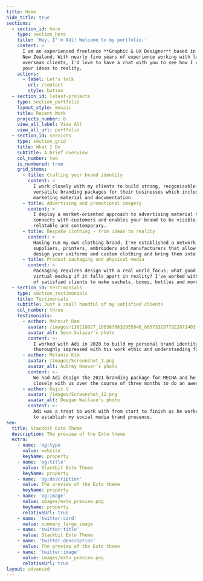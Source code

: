 ```yaml
---
title: Home
hide_title: true
sections:
  - section_id: hero
    type: section_hero
    title: 'Hey, I''m Adi! Welcome to my portfolio.'
    content: >
      I am an experienced freelance **Graphic & UX Designer** based in Auckland,
      New Zealand. With nearly five years of experience working with local and
      overseas clients, I'd love to have a chat with you to see how I can bring
      your ideas to reality.
    actions:
      - label: Let's talk
        url: /contact
        style: button
  - section_id: latest-projects
    type: section_portfolio
    layout_style: mosaic
    title: Recent Work
    projects_number: 6
    view_all_label: View All
    view_all_url: portfolio
  - section_id: services
    type: section_grid
    title: What I Do
    subtitle: A brief overview
    col_number: two
    is_numbered: true
    grid_items:
      - title: Crafting your brand identity
        content: >
          I work closely with my clients to build strong, recgonisable and
          versatile branding packages for their businesses which include logos,
          marketing material and documentation. 
      - title: Advertising and promotional imagery
        content: >
          I deploy a market-oriented approach to advertising material that
          connects with customers and enables your brand to be visible,
          relatable and contemporary.
      - title: Bespoke clothing - from ideas to reality
        content: >
          Having run my own clothing brand, I've established a network of
          suppliers, printers, embroiders and manufacturers that allow me to
          design your uniforms and custom clothing and bring them into reality. 
      - title: Product packaging and physical media
        content: >
          Packaging requires design with a real world focus; what good is a
          virtual mockup if it falls apart in reality? I've worked with dozens
          of satisfied clients to make sachets, boxes, bottles and more. 
  - section_id: testimonials
    type: section_testimonials
    title: Testimonials
    subtitle: Just a small handful of my satisfied clients
    col_number: three
    testimonials:
      - author: Mohnish Ram
        avatar: /images/130218027_1083878632055040_8657331977922871403_n.jpg
        avatar_alt: Sean Salazar's photo
        content: >-
          I worked with Adi in 2020 to build my personal brand identity and was
          thoroughly impressed with his work ethic and understanding for design.
      - author: Melanie Kim
        avatar: /images/Screenshot_1.png
        avatar_alt: Aubrey Hoover's photo
        content: >-
          We had Adi design the 2021 branding package for MECHA and he worked
          closely with us over the course of three months to do an awesome job!
      - author: Rajit V
        avatar: /images/Screenshot_12.png
        avatar_alt: Deegan Wallace's photo
        content: >-
          Adi was a treat to work with from start to finish as he worked with me
          to establish my social media brand presence.
seo:
  title: Stackbit Exto Theme
  description: The preview of the Exto theme
  extra:
    - name: 'og:type'
      value: website
      keyName: property
    - name: 'og:title'
      value: Stackbit Exto Theme
      keyName: property
    - name: 'og:description'
      value: The preview of the Exto theme
      keyName: property
    - name: 'og:image'
      value: images/exto_preview.png
      keyName: property
      relativeUrl: true
    - name: 'twitter:card'
      value: summary_large_image
    - name: 'twitter:title'
      value: Stackbit Exto Theme
    - name: 'twitter:description'
      value: The preview of the Exto theme
    - name: 'twitter:image'
      value: images/exto_preview.png
      relativeUrl: true
layout: advanced
---
```

